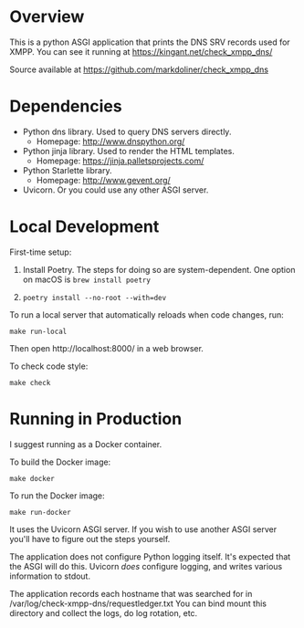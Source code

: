 Overview
========
This is a python ASGI application that prints the DNS SRV records used
for XMPP. You can see it running at https://kingant.net/check_xmpp_dns/

Source available at https://github.com/markdoliner/check_xmpp_dns


Dependencies
============
* Python dns library. Used to query DNS servers directly.
  * Homepage: http://www.dnspython.org/
* Python jinja library. Used to render the HTML templates.
  * Homepage: https://jinja.palletsprojects.com/
* Python Starlette library.
  * Homepage: http://www.gevent.org/
* Uvicorn. Or you could use any other ASGI server.


Local Development
=================
First-time setup:
1. Install Poetry. The steps for doing so are system-dependent. One option on macOS is `brew
install poetry`
2. ```
   poetry install --no-root --with=dev
   ```

To run a local server that automatically reloads when code changes, run:
```
make run-local
```
Then open http://localhost:8000/ in a web browser.

To check code style:
```
make check
```


Running in Production
=====================
I suggest running as a Docker container.

To build the Docker image:
```
make docker
```

To run the Docker image:
```
make run-docker
```

It uses the Uvicorn ASGI server. If you wish to use another ASGI server you'll have to figure out
the steps yourself.

The application does not configure Python logging itself. It's expected that the ASGI will do this.
Uvicorn _does_ configure logging, and writes various information to stdout.

The application records each hostname that was searched for in
/var/log/check-xmpp-dns/requestledger.txt
You can bind mount this directory and collect the logs, do log rotation, etc.
